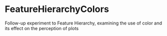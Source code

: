 # FeatureHierarchyColors
Follow-up experiment to Feature Hierarchy, examining the use of color and its effect on the perception of plots
